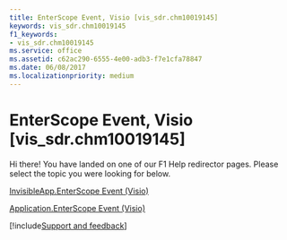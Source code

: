 ```yaml
---
title: EnterScope Event, Visio [vis_sdr.chm10019145]
keywords: vis_sdr.chm10019145
f1_keywords:
- vis_sdr.chm10019145
ms.service: office
ms.assetid: c62ac290-6555-4e00-adb3-f7e1cfa78847
ms.date: 06/08/2017
ms.localizationpriority: medium
---
```



# EnterScope Event, Visio [vis_sdr.chm10019145]

Hi there! You have landed on one of our F1 Help redirector pages. Please select the topic you were looking for below.

[InvisibleApp.EnterScope Event (Visio)](https://msdn.microsoft.com/library/51754dcb-fdad-ce88-eec7-d66a9c27813b%28Office.15%29.aspx)

[Application.EnterScope Event (Visio)](https://msdn.microsoft.com/library/f7935021-2458-cc8e-dd25-d8d2eb16fa6d%28Office.15%29.aspx)

[!include[Support and feedback](~/includes/feedback-boilerplate.md)]